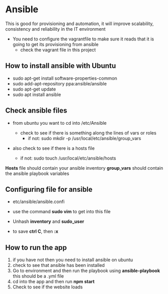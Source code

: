# Ansible

This is good for provisioning and automation, it will improve scalability, consistency and reliability in the IT environment

- You need to configure the vagrantfile to make sure it reads that it is going to get its provisioning from ansible
    - check the vagrant file in this project 
## How to install ansible with Ubuntu
  - sudo apt-get install software-properties-common
  - sudo add-apt-repository ppa:ansible/ansible
  - sudo apt-get update
  - sudo apt install ansible


## Check ansible files
- from ubuntu you want to cd into /etc/Ansible
  - check to see if there is something along the lines of vars or roles
    - if not: sudo mkdir -p /usr/local/etc/ansible/group_vars

- also check to see if there is a hosts file
  - if not: sudo touch /usr/local/etc/ansible/hosts

**Hosts** file should contain your ansible inventory
**group_vars** should contain the ansible playbook variables

## Configuring file for ansible

- etc/ansible/ansible.confi

- use the command **sudo vim** to get into this file

- Unhash **inventory** and **sudo_user**

- to save **ctrl C**, then **:x**


## How to run the app

1. if you have not then you need to install ansible on ubuntu
2. check to see that ansible has been installed
3. Go to environment and then run the playbook using **ansible-playbook <name of playbook>** this should be a .yml file
4. cd into the app and then run **npm start**
5. Check to see if the website loads
